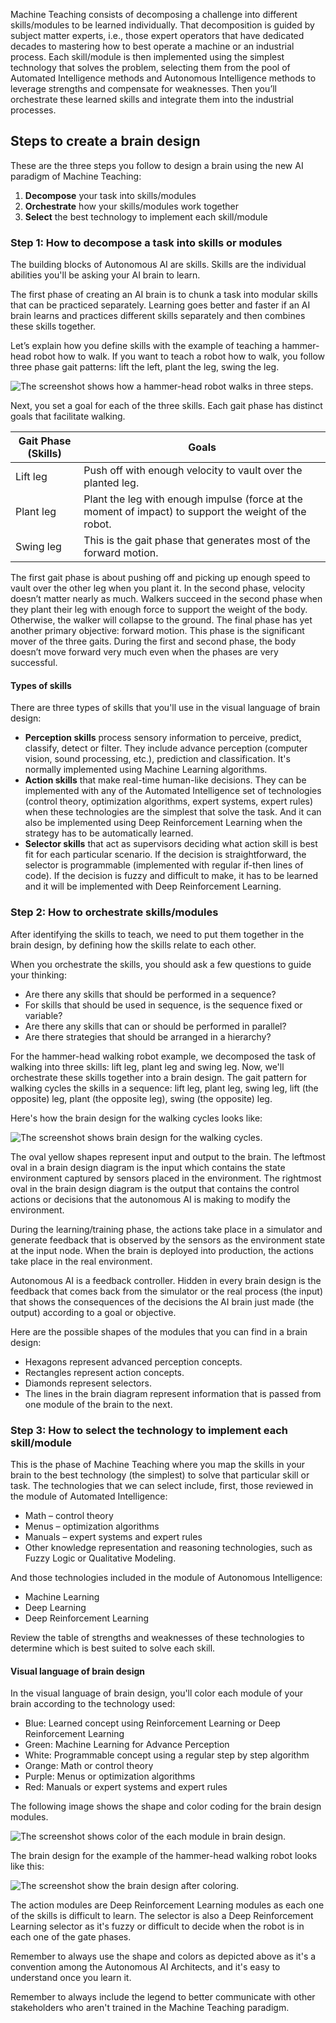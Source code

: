 Machine Teaching consists of decomposing a challenge into different skills/modules to be learned individually. That decomposition is guided by subject matter experts, i.e., those expert operators that have dedicated decades to mastering how to best operate a machine or an industrial process. Each skill/module is then implemented using the simplest technology that solves the problem, selecting them from the pool of Automated Intelligence methods and Autonomous Intelligence methods to leverage strengths and compensate for weaknesses. Then you’ll orchestrate these learned skills and integrate them into the industrial processes.

## Steps to create a brain design

These are the three steps you follow to design a brain using the new AI paradigm of Machine Teaching:

1. **Decompose** your task into skills/modules
2. **Orchestrate** how your skills/modules work together
3. **Select** the best technology to implement each skill/module

### Step 1: How to decompose a task into skills or modules

The building blocks of Autonomous AI are skills. Skills are the individual abilities you'll be asking your AI brain to learn.

The first phase of creating an AI brain is to chunk a task into modular skills that can be practiced separately. Learning goes better and faster if an AI brain learns and practices different skills separately and then combines these skills together.

Let’s explain how you define skills with the example of teaching a hammer-head robot how to walk. If you want to teach a robot how to walk, you follow three phase gait patterns: lift the left, plant the leg, swing the leg.

![The screenshot shows how a hammer-head robot walks in three steps.](../media/hammer-head-robot.png)

Next, you set a goal for each of the three skills. Each gait phase has distinct goals that facilitate walking.

| Gait Phase (Skills) | Goals                                                        |
| ------------------- | ------------------------------------------------------------ |
| Lift leg            | Push off with enough velocity to vault over the planted leg. |
| Plant leg           | Plant the leg with enough impulse (force at the moment of impact) to support the weight of the robot. |
| Swing leg           | This is the gait phase that generates most of the forward motion. |

The first gait phase is about pushing off and picking up enough speed to vault over the other leg when you plant it. In the second phase, velocity doesn’t matter nearly as much. Walkers succeed in the second phase when they plant their leg with enough force to support the weight of the body. Otherwise, the walker will collapse to the ground. The final phase has yet another primary objective: forward motion. This phase is the significant mover of the three gaits. During the first and second phase, the body doesn’t move forward very much even when the phases are very successful.

#### Types of skills

There are three types of skills that you'll use in the visual language of brain design:

- **Perception skills** process sensory information to perceive, predict, classify, detect or filter. They include advance perception (computer vision, sound processing, etc.), prediction and classification. It's normally implemented using Machine Learning algorithms.
- **Action skills** that make real-time human-like decisions. They can be implemented with any of the Automated Intelligence set of technologies (control theory, optimization algorithms, expert systems, expert rules) when these technologies are the simplest that solve the task. And it can also be implemented using Deep Reinforcement Learning when the strategy has to be automatically learned.
- **Selector skills** that act as supervisors deciding what action skill is best fit for each particular scenario. If the decision is straightforward, the selector is programmable (implemented with regular if-then lines of code). If the decision is fuzzy and difficult to make, it has to be learned and it will be implemented with Deep Reinforcement Learning.

### Step 2: How to orchestrate skills/modules

After identifying the skills to teach, we need to put them together in the brain design, by defining how the skills relate to each other.

When you orchestrate the skills, you should ask a few questions to guide your thinking:

- Are there any skills that should be performed in a sequence?
- For skills that should be used in sequence, is the sequence fixed or variable?
- Are there any skills that can or should be performed in parallel?
- Are there strategies that should be arranged in a hierarchy?

For the hammer-head walking robot example, we decomposed the task of walking into three skills: lift leg, plant leg and swing leg. Now, we'll orchestrate these skills together into a brain design. The gait pattern for walking cycles the skills in a sequence: lift leg, plant leg, swing leg, lift (the opposite) leg, plant (the opposite leg), swing (the opposite) leg.

Here's how the brain design for the walking cycles looks like:

![The screenshot shows brain design for the walking cycles.](../media/brain-design.png)

The oval yellow shapes represent input and output to the brain. The leftmost oval in a brain design diagram is the input which contains the state environment captured by sensors placed in the environment. The rightmost oval in the brain design diagram is the output that contains the control actions or decisions that the autonomous AI is making to modify the environment.

During the learning/training phase, the actions take place in a simulator and generate feedback that is observed by the sensors as the environment state at the input node. When the brain is deployed into production, the actions take place in the real environment.

Autonomous AI is a feedback controller. Hidden in every brain design is the feedback that comes back from the simulator or the real process (the input) that shows the consequences of the decisions the AI brain just made (the output) according to a goal or objective.

Here are the possible shapes of the modules that you can find in a brain design:

- Hexagons represent advanced perception concepts. 
- Rectangles represent action concepts. 
- Diamonds represent selectors.
- The lines in the brain diagram represent information that is passed from one module of the brain to the next.

### Step 3: How to select the technology to implement each skill/module

This is the phase of Machine Teaching where you map the skills in your brain to the best technology (the simplest) to solve that particular skill or task. The technologies that we can select include, first, those reviewed in the module of Automated Intelligence:

- Math – control theory
- Menus – optimization algorithms
- Manuals – expert systems and expert rules
- Other knowledge representation and reasoning technologies, such as Fuzzy Logic or Qualitative Modeling.

And those technologies included in the module of Autonomous Intelligence:

- Machine Learning
- Deep Learning
- Deep Reinforcement Learning

Review the table of strengths and weaknesses of these technologies to determine which is best suited to solve each skill.

#### Visual language of brain design

In the visual language of brain design, you'll color each module of your brain according to the technology used:

- Blue: Learned concept using Reinforcement Learning or Deep Reinforcement Learning
- Green: Machine Learning for Advance Perception
- White: Programmable concept using a regular step by step algorithm
- Orange: Math or control theory
- Purple: Menus or optimization algorithms
- Red: Manuals or expert systems and expert rules

The following image shows the shape and color coding for the brain design modules.

![The screenshot shows color of the each module in brain design.](../media/module-brain-design.png)

The brain design for the example of the hammer-head walking robot looks like this:

![The screenshot show the brain design after coloring.](../media/brain-design-colored.png)

The action modules are Deep Reinforcement Learning modules as each one of the skills is difficult to learn. The selector is also a Deep Reinforcement Learning selector as it's fuzzy or difficult to decide when the robot is in each one of the gate phases.

Remember to always use the shape and colors as depicted above as it's a convention among the Autonomous AI Architects, and it's easy to understand once you learn it.

Remember to always include the legend to better communicate with other stakeholders who aren't trained in the Machine Teaching paradigm.
